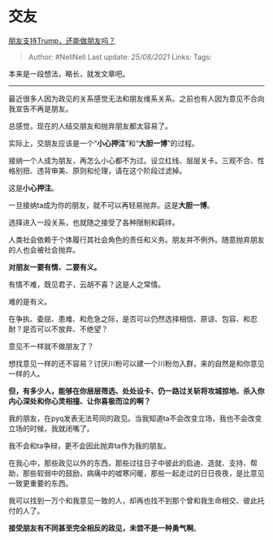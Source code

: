 # 交友
[朋友支持Trump，还能做朋友吗？](https://zhuanlan.zhihu.com/p/277425927)

> Author: #NellNell 
> Last update: *25/08/2021* 
> Links:
> Tags:  

本来是一段想法，略长，就发文章吧。

---

最近很多人因为政见的关系感觉无法和朋友维系关系。之前也有人因为意见不合向我宣告不再是朋友。

总感觉，现在的人结交朋友和抛弃朋友都太容易了。

实际上，交朋友应该是一个“**小心押注**”和“**大胆一博**”的过程。

接纳一个人成为朋友，再怎么小心都不为过。设立红线、层层关卡。三观不合、性格别扭、违背审美、原则和伦理，请在这个阶段过滤掉。

这是**小心押注**。

一旦接纳ta成为你的朋友，就不可以再轻易抛弃。这是**大胆一博**。

选择进入一段关系，也就随之接受了各种限制和羁绊。

人类社会依赖于个体履行其社会角色的责任和义务。朋友并不例外。随意抛弃朋友的人也会被社会抛弃。

**对朋友一要有情、二要有义。**

有情不难，既见君子，云胡不喜？这是人之常情。

难的是有义。

在争执、委屈、患难、和危急之际，是否可以仍然选择相信、原谅、包容、和忍耐？是否可以不放弃、不绝望？

意见不一样就不做朋友了？

想找意见一样的还不容易？讨厌川粉可以建一个川粉勿入群，来的自然是和你意见一样的人。

**但，有多少人，能够在你层层筛选、处处设卡、仍一路过关斩将攻城掠地、杀入你内心深处和你心灵相撞、让你喜极而泣的啊？**

  

  

我的朋友，在pyq发表无法苟同的政见。当我知道ta不会改变立场，我也不会改变立场的时候，我就闭嘴了。

我不会和ta争辩，更不会因此抛弃ta作为我的朋友。

在我心中，那些政见以外的东西，那些过往日子中彼此的启迪、造就、支持、帮助，那些软弱中的鼓励，病痛中的嘘寒问暖，那些一起走过的日日夜夜，是比意见一致更重要的东西。

我可以找到一万个和我意见一致的人，却再也找不到那个曾和我生命相交、彼此托付的人了。

**接受朋友有不同甚至完全相反的政见，未尝不是一种勇气啊**。